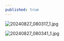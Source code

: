 ```yaml
---
published: true
---
```

![20240827_080317_1.jpg]({{site.baseurl}}/img/20240827_080317_1.jpg)

![20240827_080341_1.jpg]({{site.baseurl}}/img/20240827_080341_1.jpg)

